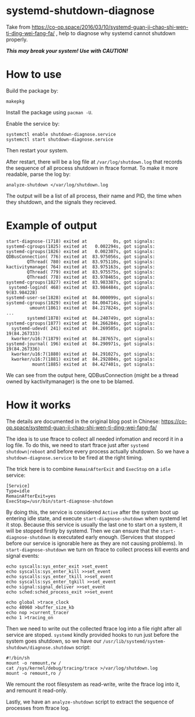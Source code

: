 # systemd-shutdown-diagnose
Take from https://co-op.space/2016/03/10/systemd-guan-ji-chao-shi-wen-ti-ding-wei-fang-fa/ ,
help to diagnose why systemd cannot shutdown properly.

***This may break your system! Use with CAUTION!***

# How to use

Build the package by:
```
makepkg
```

Install the package using `pacman -U`.

Enable the service by:
```
systemctl enable shutdown-diagnose.service
systemctl start shutdown-diagnose.service
```

Then restart your system.

After restart, there will be a log file at `/var/log/shutdown.log`
that records the sequence of all process shutdown in ftrace format.
To make it more readable, parse the log by:
```
analyze-shutdown </var/log/shutdown.log
```

The output will be a list of all process, their name and PID, the time when they shutdown, and the signals they recieved.

# Example of output

```
start-diagnose-(1718) exited at          0s, got signals: 
systemd-cgroups(1825) exited at   0.002294s, got signals: 
systemd-cgroups(1826) exited at   0.002307s, got signals: 
QDBusConnection( 776) exited at  83.975056s, got signals: 
        QThread( 780) exited at  83.975110s, got signals: 
kactivitymanage( 764) exited at  83.975163s, got signals: 
        QThread( 779) exited at  83.975575s, got signals: 
        QThread( 778) exited at  83.978465s, got signals: 
systemd-cgroups(1827) exited at  83.983387s, got signals: 
 systemd-logind( 468) exited at  83.984484s, got signals:  9(83.984228)
systemd-user-se(1828) exited at  84.000099s, got signals: 
systemd-cgroups(1829) exited at  84.004714s, got signals: 
         umount(1861) exited at  84.217824s, got signals: 
...
        systemd(1878) exited at  84.240749s, got signals: 
systemd-cgroups(1877) exited at  84.266284s, got signals: 
  systemd-udevd( 241) exited at  84.269505s, got signals:  19(84.267333)
  kworker/u16:7(1879) exited at  84.287657s, got signals: 
systemd-journal( 196) exited at  84.290971s, got signals:  19(84.267336)
  kworker/u16:7(1880) exited at  84.291027s, got signals: 
  kworker/u16:7(1881) exited at  84.292804s, got signals: 
          mount(1885) exited at  84.427401s, got signals: 
```

We can see from the output here, QDBusConnection (might be a thread owned by kactivitymanager) is the one to be blamed.

# How it works

The details are documented in the original blog post in Chinese:
https://co-op.space/systemd-guan-ji-chao-shi-wen-ti-ding-wei-fang-fa/

The idea is to use ftrace to collect all needed infomation and record it in a log file.
To do this, we need to start ftrace just after `systemd shutdown|reboot` and before every process actually shutdown. So we have a `shutdown-diagnose.service` to be fired at the right timing.

The trick here is to combine `RemainAfterExit` and `ExecStop` on a `idle` service:
```
[Service]
Type=idle
RemainAfterExit=yes
ExecStop=/usr/bin/start-diagnose-shutdown
```

By doing this, the service is considered `Active` after the system boot up entering idle state, and execute `start-diagnose-shutdown` when systemd let it stop.
Because this service is usually the last one to start on a system, it will be stopped firstly by systemd.
Then we can ensure that the `start-diagnose-shutdown` is executated early enough. (Services that stopped before our service is ignorable here as they are not causing problems).
In `start-diagnose-shutdown` we turn on ftrace to collect process kill events and signal events:
```
echo syscalls:sys_enter_exit >set_event
echo syscalls:sys_enter_kill >>set_event
echo syscalls:sys_enter_tkill >>set_event
echo syscalls:sys_enter_tgkill >>set_event
echo signal:signal_deliver >>set_event
echo sched:sched_process_exit >>set_event

echo global >trace_clock
echo 40960 >buffer_size_kb
echo nop >current_tracer
echo 1 >tracing_on
```

Then we need to write out the collected ftrace log into a file right after all service are stoped. `systemd` kindly provided hooks to run just before the system goes shutdown, so we have our `/usr/lib/systemd/system-shutdown/diagnose.shutdown` script:
```
#!/bin/sh
mount -o remount,rw /
cat /sys/kernel/debug/tracing/trace >/var/log/shutdown.log
mount -o remount,ro /
```
We remount the root filesystem as read-write, write the ftrace log into it, and remount it read-only.

Lastly, we have an `analyze-shutdown` script to extract the sequence of processes from ftrace log.
